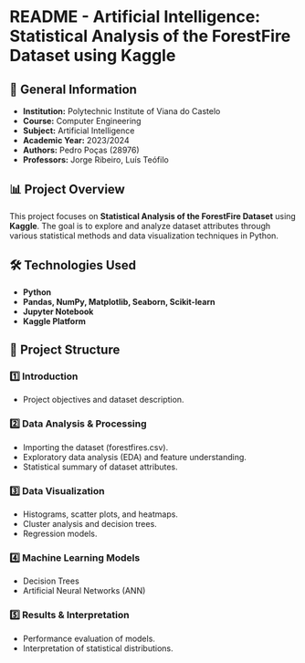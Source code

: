 # README - Artificial Intelligence: Statistical Analysis of the ForestFire Dataset using Kaggle

## 📌 General Information
- **Institution:** Polytechnic Institute of Viana do Castelo
- **Course:** Computer Engineering
- **Subject:** Artificial Intelligence
- **Academic Year:** 2023/2024
- **Authors:** Pedro Poças (28976)
- **Professors:** Jorge Ribeiro, Luís Teófilo

## 📊 Project Overview
This project focuses on **Statistical Analysis of the ForestFire Dataset** using **Kaggle**. The goal is to explore and analyze dataset attributes through various statistical methods and data visualization techniques in Python.

## 🛠️ Technologies Used
- **Python**
- **Pandas, NumPy, Matplotlib, Seaborn, Scikit-learn**
- **Jupyter Notebook**
- **Kaggle Platform**

## 📂 Project Structure
### 1️⃣ Introduction
- Project objectives and dataset description.

### 2️⃣ Data Analysis & Processing
- Importing the dataset (forestfires.csv).
- Exploratory data analysis (EDA) and feature understanding.
- Statistical summary of dataset attributes.

### 3️⃣ Data Visualization
- Histograms, scatter plots, and heatmaps.
- Cluster analysis and decision trees.
- Regression models.

### 4️⃣ Machine Learning Models
- Decision Trees
- Artificial Neural Networks (ANN)

### 5️⃣ Results & Interpretation
- Performance evaluation of models.
- Interpretation of statistical distributions.



